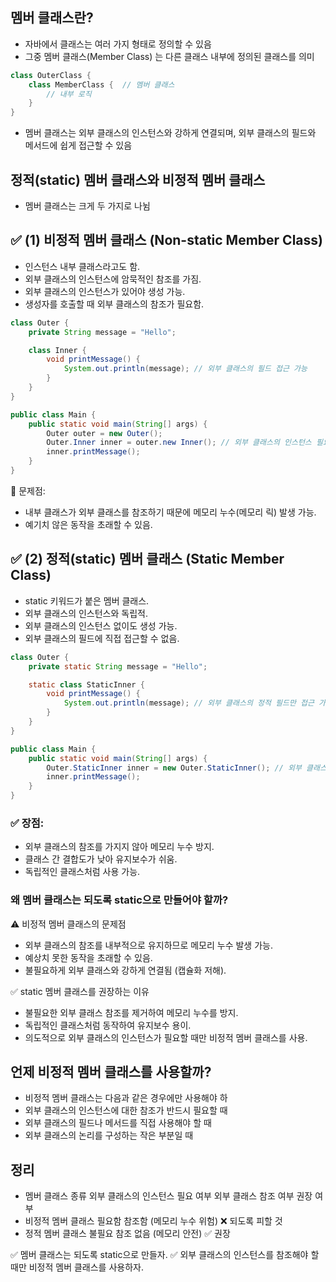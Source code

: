 ## 멤버 클래스란?
- 자바에서 클래스는 여러 가지 형태로 정의할 수 있음
- 그중 멤버 클래스(Member Class) 는 다른 클래스 내부에 정의된 클래스를 의미

```java
class OuterClass {
    class MemberClass {  // 멤버 클래스
        // 내부 로직
    }
}
```

- 멤버 클래스는 외부 클래스의 인스턴스와 강하게 연결되며, 외부 클래스의 필드와 메서드에 쉽게 접근할 수 있음

## 정적(static) 멤버 클래스와 비정적 멤버 클래스

- 멤버 클래스는 크게 두 가지로 나뉨

## ✅ (1) 비정적 멤버 클래스 (Non-static Member Class)

- 인스턴스 내부 클래스라고도 함.
- 외부 클래스의 인스턴스에 암묵적인 참조를 가짐.
- 외부 클래스의 인스턴스가 있어야 생성 가능.
- 생성자를 호출할 때 외부 클래스의 참조가 필요함.

```java
class Outer {
    private String message = "Hello";

    class Inner {
        void printMessage() {
            System.out.println(message); // 외부 클래스의 필드 접근 가능
        }
    }
}

public class Main {
    public static void main(String[] args) {
        Outer outer = new Outer();
        Outer.Inner inner = outer.new Inner(); // 외부 클래스의 인스턴스 필요
        inner.printMessage();
    }
}
```

🔴 문제점:

- 내부 클래스가 외부 클래스를 참조하기 때문에 메모리 누수(메모리 릭) 발생 가능.
- 예기치 않은 동작을 초래할 수 있음.

## ✅ (2) 정적(static) 멤버 클래스 (Static Member Class)

- static 키워드가 붙은 멤버 클래스.
- 외부 클래스의 인스턴스와 독립적.
- 외부 클래스의 인스턴스 없이도 생성 가능.
- 외부 클래스의 필드에 직접 접근할 수 없음.

```java
class Outer {
    private static String message = "Hello";

    static class StaticInner {
        void printMessage() {
            System.out.println(message); // 외부 클래스의 정적 필드만 접근 가능
        }
    }
}

public class Main {
    public static void main(String[] args) {
        Outer.StaticInner inner = new Outer.StaticInner(); // 외부 클래스 인스턴스 불필요
        inner.printMessage();
    }
}
```

### ✅ 장점:

- 외부 클래스의 참조를 가지지 않아 메모리 누수 방지.
- 클래스 간 결합도가 낮아 유지보수가 쉬움.
- 독립적인 클래스처럼 사용 가능.

### 왜 멤버 클래스는 되도록 static으로 만들어야 할까?

⚠️ 비정적 멤버 클래스의 문제점
- 외부 클래스의 참조를 내부적으로 유지하므로 메모리 누수 발생 가능.
- 예상치 못한 동작을 초래할 수 있음.
- 불필요하게 외부 클래스와 강하게 연결됨 (캡슐화 저해).

✅ static 멤버 클래스를 권장하는 이유
- 불필요한 외부 클래스 참조를 제거하여 메모리 누수를 방지.
- 독립적인 클래스처럼 동작하여 유지보수 용이.
- 의도적으로 외부 클래스의 인스턴스가 필요할 때만 비정적 멤버 클래스를 사용.

## 언제 비정적 멤버 클래스를 사용할까?
- 비정적 멤버 클래스는 다음과 같은 경우에만 사용해야 하
- 외부 클래스의 인스턴스에 대한 참조가 반드시 필요할 때
- 외부 클래스의 필드나 메서드를 직접 사용해야 할 때
- 외부 클래스의 논리를 구성하는 작은 부분일 때

## 정리

- 멤버 클래스 종류	외부 클래스의 인스턴스 필요 여부	외부 클래스 참조 여부	권장 여부
- 비정적 멤버 클래스	필요함	참조함 (메모리 누수 위험)	❌ 되도록 피할 것
- 정적 멤버 클래스	불필요	참조 없음 (메모리 안전)	✅ 권장

✅ 멤버 클래스는 되도록 static으로 만들자.
✅ 외부 클래스의 인스턴스를 참조해야 할 때만 비정적 멤버 클래스를 사용하자.

